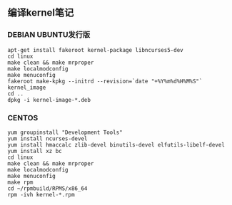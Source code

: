 编译kernel笔记
-------------------------

### DEBIAN UBUNTU发行版
	apt-get install fakeroot kernel-package libncurses5-dev
	cd linux
	make clean && make mrproper
	make localmodconfig
	make menuconfig
	fakeroot make-kpkg --initrd --revision=`date "+%Y%m%d%H%M%S"` kernel_image
	cd ..
	dpkg -i kernel-image-*.deb

### CENTOS
	yum groupinstall "Development Tools"
	yum install ncurses-devel
	yum install hmaccalc zlib-devel binutils-devel elfutils-libelf-devel
	yum install xz bc
	cd linux
	make clean && make mrproper
	make localmodconfig
	make menuconfig
	make rpm
	cd ~/rpmbuild/RPMS/x86_64
	rpm -ivh kernel-*.rpm

